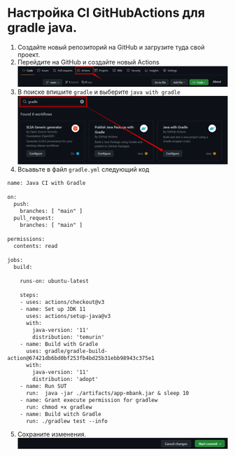  
# Настройка CI GitHubActions для gradle java.

1. Создайте новый репозиторий на GitHub и загрузите туда свой проект.
2. Перейдите на GitHub и создайте новый Actions 
![](/images/ActionsButton.png)
3. В поиске впишите `gradle` и выберите `java with gradle`
![](/images/ActionsYmlFileCreate.png)
4. Всьавьте в файл `gradle.yml` следующий код
```
name: Java CI with Gradle

on:
  push:
    branches: [ "main" ]
  pull_request:
    branches: [ "main" ]

permissions:
  contents: read

jobs:
  build:

    runs-on: ubuntu-latest

    steps:
    - uses: actions/checkout@v3
    - name: Set up JDK 11
      uses: actions/setup-java@v3
      with:
        java-version: '11'
        distribution: 'temurin'
    - name: Build with Gradle
      uses: gradle/gradle-build-action@67421db6bd0bf253fb4bd25b31ebb98943c375e1
      with:
        java-version: '11'
        distribution: 'adopt'
    - name: Run SUT
      run:  java -jar ./artifacts/app-mbank.jar & sleep 10
    - name: Grant execute permission for gradlew
      run: chmod +x gradlew
    - name: Build witch Gradle
      run: ./gradlew test --info
```
5. Сохраните изменения.
![](/images/startCommit.png)

      

